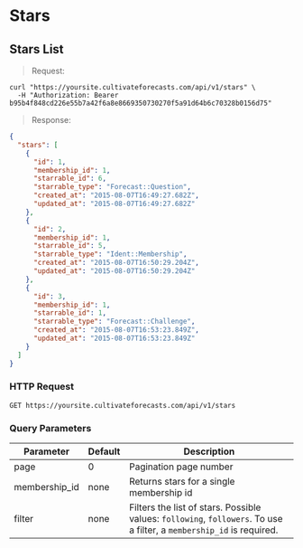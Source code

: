 
# Stars

## Stars List

> Request:

```shell
curl "https://yoursite.cultivateforecasts.com/api/v1/stars" \
  -H "Authorization: Bearer b95b4f848cd226e55b7a42f6a8e8669350730270f5a91d64b6c70328b0156d75"
```

> Response:

```json
{
  "stars": [
    {
      "id": 1,
      "membership_id": 1,
      "starrable_id": 6,
      "starrable_type": "Forecast::Question",
      "created_at": "2015-08-07T16:49:27.682Z",
      "updated_at": "2015-08-07T16:49:27.682Z"
    },
    {
      "id": 2,
      "membership_id": 1,
      "starrable_id": 5,
      "starrable_type": "Ident::Membership",
      "created_at": "2015-08-07T16:50:29.204Z",
      "updated_at": "2015-08-07T16:50:29.204Z"
    },
    {
      "id": 3,
      "membership_id": 1,
      "starrable_id": 1,
      "starrable_type": "Forecast::Challenge",
      "created_at": "2015-08-07T16:53:23.849Z",
      "updated_at": "2015-08-07T16:53:23.849Z"
    }
  ]
}
```

### HTTP Request

`GET https://yoursite.cultivateforecasts.com/api/v1/stars`

### Query Parameters

Parameter | Default | Description
--------- | ------- | -----------
page | 0 | Pagination page number
membership_id | none | Returns stars for a single membership id
filter | none | Filters the list of stars. Possible values: `following`, `followers`. To use a filter, a `membership_id` is required. 
